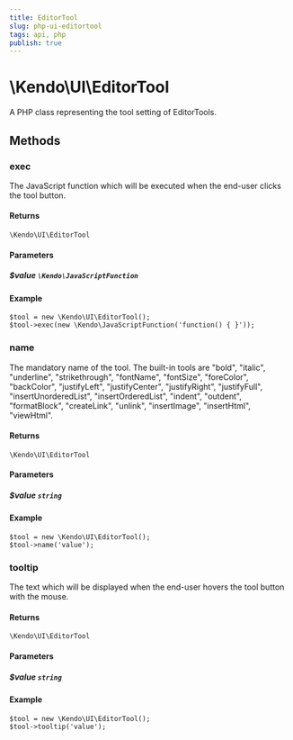 ```yaml
---
title: EditorTool
slug: php-ui-editortool
tags: api, php
publish: true
---
```


# \Kendo\UI\EditorTool

A PHP class representing the tool setting of EditorTools.


## Methods

### exec
The JavaScript function which will be executed when the end-user clicks the tool button.

#### Returns
`\Kendo\UI\EditorTool`

#### Parameters

##### $value `\Kendo\JavaScriptFunction`



#### Example 
    $tool = new \Kendo\UI\EditorTool();
    $tool->exec(new \Kendo\JavaScriptFunction('function() { }'));

### name
The mandatory name of the tool. The built-in tools are "bold", "italic", "underline", "strikethrough", "fontName", "fontSize", "foreColor", "backColor", "justifyLeft", "justifyCenter", "justifyRight", "justifyFull", "insertUnorderedList", "insertOrderedList", "indent", "outdent", "formatBlock", "createLink", "unlink", "insertImage", "insertHtml", "viewHtml".

#### Returns
`\Kendo\UI\EditorTool`

#### Parameters

##### $value `string`



#### Example 
    $tool = new \Kendo\UI\EditorTool();
    $tool->name('value');

### tooltip
The text which will be displayed when the end-user hovers the tool button with the mouse.

#### Returns
`\Kendo\UI\EditorTool`

#### Parameters

##### $value `string`



#### Example 
    $tool = new \Kendo\UI\EditorTool();
    $tool->tooltip('value');

